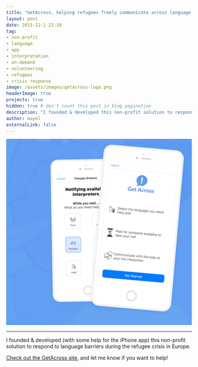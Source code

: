 ```yaml
---
title: "GetAcross, helping refugees freely communicate across language barriers with the help of volunteer interpreters"
layout: post
date: 2015-12-1 22:10
tag: 
- non-profit
- language
- app
- interpretation
- on-demand
- volunteering
- refugees
- crisis response
image: /assets/images/getacross-logo.png
headerImage: true
projects: true
hidden: true # don't count this post in blog pagination
description: "I founded & developed this non-profit solution to respond to language barriers during the refugee crisis in Europe."
author: mayel
externalLink: false
---
```


![Screenshot](./assets/images/getacross-screen.png)

---

I founded & developed (with some help for the iPhone app) this non-profit solution to respond to language barriers during the refugee crisis in Europe.

[Check out the GetAcross site](https://app.getacross.org/), and let me know if you want to help!
